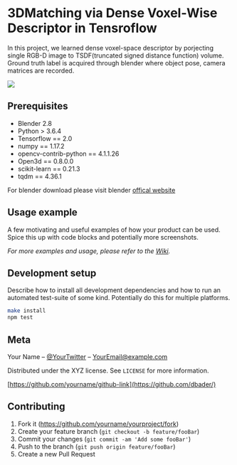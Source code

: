 # 3DMatching via Dense Voxel-Wise Descriptor in Tensroflow
In this project, we learned dense voxel-space descriptor by porjecting single RGB-D image to TSDF(truncated signed distance function) volume. Ground truth label is acquired through blender where object pose, camera matrices are recorded.

![](header.png)

## Prerequisites
* Blender 2.8
* Python > 3.6.4
* Tensorflow == 2.0
* numpy == 1.17.2             
* opencv-contrib-python == 4.1.1.26 
* Open3d == 0.8.0.0
* scikit-learn == 0.21.3  
* tqdm == 4.36.1 

For blender download please visit blender [offical website][]

## Usage example

A few motivating and useful examples of how your product can be used. Spice this up with code blocks and potentially more screenshots.

_For more examples and usage, please refer to the [Wiki][wiki]._

## Development setup

Describe how to install all development dependencies and how to run an automated test-suite of some kind. Potentially do this for multiple platforms.

```sh
make install
npm test
```



## Meta

Your Name – [@YourTwitter](https://twitter.com/dbader_org) – YourEmail@example.com

Distributed under the XYZ license. See ``LICENSE`` for more information.

[https://github.com/yourname/github-link](https://github.com/dbader/)

## Contributing

1. Fork it (<https://github.com/yourname/yourproject/fork>)
2. Create your feature branch (`git checkout -b feature/fooBar`)
3. Commit your changes (`git commit -am 'Add some fooBar'`)
4. Push to the branch (`git push origin feature/fooBar`)
5. Create a new Pull Request

<!-- Markdown link & img dfn's -->
[offical website]: https://www.blender.org/download/
[npm-image]: https://img.shields.io/npm/v/datadog-metrics.svg?style=flat-square
[npm-url]: https://npmjs.org/package/datadog-metrics
[npm-downloads]: https://img.shields.io/npm/dm/datadog-metrics.svg?style=flat-square
[travis-image]: https://img.shields.io/travis/dbader/node-datadog-metrics/master.svg?style=flat-square
[travis-url]: https://travis-ci.org/dbader/node-datadog-metrics
[wiki]: https://github.com/yourname/yourproject/wiki
